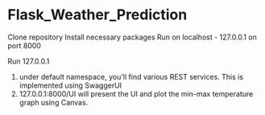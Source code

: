 # Flask_Weather_Prediction

Clone repository
Install necessary packages
Run on localhost - 127.0.0.1 on port 8000

Run 127.0.0.1 
 1) under default namespace, you'll find various REST services. This is implemented using SwaggerUI
 2) 127.0.0.1:8000/UI will present the UI and plot the min-max temperature graph using Canvas. 
